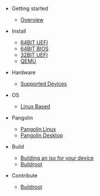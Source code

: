 - Getting started

  - [Overview](/)

- Install

  - [64BIT UEFI](articles/install/64bit.md)
  - [64BIT BIOS](articles/install/64bit-Legacy.md)
  - [32BIT UEFI](articles/install/32bit.md)
  - [QEMU](articles/install/QEMU.md)

- Hardware

  - [Supported Devices](articles/hardware/supported-devices.md)

- OS

  - [Linux Based](articles/os/linux-based.md)

- Pangolin

  - [Pangolin Linux](articles/pangolin/Pangolin-Linux.md)
  - [Pangolin Desktop](articles/pangolin/Pangolin-Desktop.md)

- Build

  - [Building an iso for your device](articles/build/building-an-iso-for-your-device.md)
  - [Buildroot](articles/build/buildroot.md)

- Contribute

  - [Buildroot](articles/contribute/CONTRIBUTING.md)
